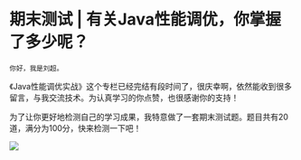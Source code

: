 # 期末测试 | 有关Java性能调优，你掌握了多少呢？

    你好，我是刘超。

《Java性能调优实战》这个专栏已经完结有段时间了，很庆幸啊，依然能收到很多留言，与我交流技术。为认真学习的你点赞，也很感谢你的支持！

为了让你更好地检测自己的学习成果，我特意做了一套期末测试题。题目共有20道，满分为100分，快来检测一下吧！

[![](https://static001.geekbang.org/resource/image/28/a4/28d1be62669b4f3cc01c36466bf811a4.png?wh=1142*201)](http://time.geekbang.org/quiz/intro?act_id=164&exam_id=374)
    
